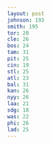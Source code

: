 ```yaml
---
layout: post
johnson: 193
smith: 195
tor: 20
cle: 26
bos: 24
tam: 31
pit: 25
cin: 19
stl: 25
atl: 23
bal: 31
kan: 26
nyy: 26
laa: 21
sdg: 18
was: 22
phi: 26
lad: 25
---
```


